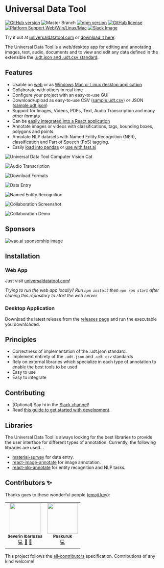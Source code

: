 # Universal Data Tool

[![GitHub version](https://badge.fury.io/gh/UniversalDataTool%2Funiversal-data-tool.svg)](https://badge.fury.io/gh/UniversalDataTool%2Funiversal-data-tool)
![Master Branch](https://github.com/UniversalDataTool/universal-data-tool/workflows/Test/badge.svg)
[![npm version](https://badge.fury.io/js/universal-data-tool.svg)](https://badge.fury.io/js/universal-data-tool)
[![GitHub license](https://img.shields.io/github/license/UniversalDataTool/universal-data-tool)](https://github.com/UniversalDataTool/universal-data-tool/blob/master/LICENSE)
[![Platform Support Web/Win/Linux/Mac](https://img.shields.io/badge/platforms-Web%20Windows%20Linux%20Mac-blueviolet)](https://github.com/UniversalDataTool/universal-data-tool/releases)
[![Slack Image](https://img.shields.io/badge/slack-Universal%20Data%20Tool-blue.svg?logo=slack)](https://join.slack.com/t/universaldatatool/shared_invite/zt-d8teykwi-iOSOUfxugKR~M4AJN6VL3g)

Try it out at [universaldatatool.com](https://universaldatatool.com) or [download it here](https://github.com/UniversalDataTool/universal-data-tool/releases).

The Universal Data Tool is a web/desktop app for editing and annotating images, text, audio, documents and to view and edit any data defined in the extensible the [.udt.json and .udt.csv standard](https://github.com/UniversalDataTool/udt-format).

## Features

- Usable on [web](https://universaldatatool.com) or as [Windows,Mac or Linux desktop application](https://github.com/UniversalDataTool/universal-data-tool/wiki/Installation)
- Collaborate with others in real time
- Configure your project with an easy-to-use GUI
- Download/upload as easy-to-use CSV ([sample.udt.csv](https://github.com/UniversalDataTool/udt-format/blob/master/SAMPLE.udt.csv)) or JSON ([sample.udt.json](https://github.com/UniversalDataTool/udt-format/blob/master/SAMPLE.udt.json))
- Support for Images, Videos, PDFs, Text, Audio Transcription and many other formats
- Can be [easily integrated into a React application](https://github.com/UniversalDataTool/universal-data-tool/wiki/Usage-with-React)
- Annotate images or videos with classifications, tags, bounding boxes, polygons and points
- Annotate NLP datasets with Named Entity Recognition (NER), classification and Part of Speech (PoS) tagging.
- Easily [load into pandas](https://github.com/UniversalDataTool/universal-data-tool/wiki/Usage-with-Pandas) or [use with fast.ai](https://github.com/UniversalDataTool/universal-data-tool/wiki/Usage-with-Fast.ai)

![Universal Data Tool Computer Vision Cat](https://user-images.githubusercontent.com/1910070/75850482-6a2cb500-5db5-11ea-852c-7256463cece8.png)

![Audio Transcription](https://user-images.githubusercontent.com/1910070/76154268-80818c00-60a7-11ea-97de-529fd06d3901.png)

![Download Formats](https://user-images.githubusercontent.com/1910070/76154066-06033d00-60a4-11ea-9bbd-69a62780769f.png)

![Data Entry](https://user-images.githubusercontent.com/1910070/76157343-9a39c800-60d5-11ea-8dd6-a67c516fcf63.png)

![Named Entity Recognition](https://user-images.githubusercontent.com/1910070/76154279-a73fc280-60a7-11ea-8965-5de23ad733d6.png)

![Collaboration Screenshot](https://user-images.githubusercontent.com/1910070/76154071-10bdd200-60a4-11ea-8afd-a12f6d77a140.png)

![Collaboration Demo](https://user-images.githubusercontent.com/1910070/76154158-b02f9480-60a5-11ea-9fb5-ec62c9385a51.gif)

## Sponsors

[![wao.ai sponsorship image](https://s3.amazonaws.com/asset.workaround.online/sponsorship-banner-1.png)](https://wao.ai)

## Installation

### Web App

Just visit [universaldatatool.com](https://universaldatatool.com)!

_Trying to run the web app locally? Run `npm install` then `npm run start` after cloning this repository to start the web server_

### Desktop Application

Download the latest release from the [releases page](https://github.com/UniversalDataTool/universal-data-tool/releases) and run the executable you downloaded.

## Principles

- Correctness of implementation of the .udt.json standard.
- Implement entirety of the `.udt.json` and `.udt.csv` standards
- Rely on external libraries which specialize in each type of annotation to enable the best tools to be used
- Easy to use
- Easy to integrate

## Contributing

- (Optional) Say hi in the [Slack channel](https://join.slack.com/t/universaldatatool/shared_invite/zt-d8teykwi-iOSOUfxugKR~M4AJN6VL3g)!
- Read [this guide to get started with development](https://github.com/UniversalDataTool/universal-data-tool/wiki/Setup-for-Development).

## Libraries

The Universal Data Tool is always looking for the best libraries to provide the
user interface for different types of annotation. Currently, the following
libraries are used...

- [material-survey](https://github.com/collegeai/material-survey) for data entry.
- [react-image-annotate](https://github.com/workaroundonline/react-image-annotate) for image annotation.
- [react-nlp-annotate](https://github.com/workaroundonline/react-nlp-annotate) for entity recognition and NLP tasks.

## Contributors ✨

Thanks goes to these wonderful people ([emoji key](https://allcontributors.org/docs/en/emoji-key)):

<!-- ALL-CONTRIBUTORS-LIST:START - Do not remove or modify this section -->
<!-- prettier-ignore-start -->
<!-- markdownlint-disable -->
<table>
  <tr>
    <td align="center"><a href="https://twitter.com/seveibar"><img src="https://avatars2.githubusercontent.com/u/1910070?v=4" width="100px;" alt=""/><br /><sub><b>Severin Ibarluzea</b></sub></a><br /><a href="https://github.com/UniversalDataTool/universal-data-tool/commits?author=seveibar" title="Code">💻</a> <a href="https://github.com/UniversalDataTool/universal-data-tool/commits?author=seveibar" title="Documentation">📖</a> <a href="https://github.com/UniversalDataTool/universal-data-tool/pulls?q=is%3Apr+reviewed-by%3Aseveibar" title="Reviewed Pull Requests">👀</a></td>
    <td align="center"><a href="http://puskuruk.github.io"><img src="https://avatars2.githubusercontent.com/u/22892227?v=4" width="100px;" alt=""/><br /><sub><b>Puskuruk</b></sub></a><br /><a href="https://github.com/UniversalDataTool/universal-data-tool/commits?author=puskuruk" title="Code">💻</a></td>
  </tr>
</table>

<!-- markdownlint-enable -->
<!-- prettier-ignore-end -->
<!-- ALL-CONTRIBUTORS-LIST:END -->

This project follows the [all-contributors](https://github.com/all-contributors/all-contributors) specification. Contributions of any kind welcome!
